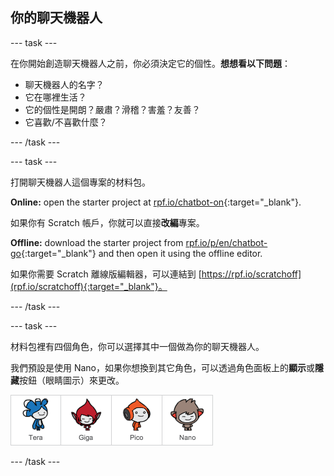 ## 你的聊天機器人

\--- task \---

在你開始創造聊天機器人之前，你必須決定它的個性。**想想看以下問題**：

+ 聊天機器人的名字？
+ 它在哪裡生活？
+ 它的個性是開朗？嚴肅？滑稽？害羞？友善？
+ 它喜歡/不喜歡什麼？

\--- /task \---

\--- task \---

打開聊天機器人這個專案的材料包。

**Online:** open the starter project at [rpf.io/chatbot-on](https://rpf.io/chatbot-on){:target="_blank"}.

如果你有 Scratch 帳戶，你就可以直接**改編**專案。

**Offline:** download the starter project from [rpf.io/p/en/chatbot-go](https://rpf.io/p/en/chatbot-go){:target="_blank"} and then open it using the offline editor.

如果你需要 Scratch 離線版編輯器，可以連結到 [https://rpf.io/scratchoff](rpf.io/scratchoff){:target="_blank"}。

\--- /task \---

\--- task \---

材料包裡有四個角色，你可以選擇其中一個做為你的聊天機器人。

我們預設是使用 Nano，如果你想換到其它角色，可以透過角色面板上的**顯示**或**隱藏**按鈕（眼睛圖示）來更改。

![選個角色](images/chatbot-characters.png)

\--- /task \---